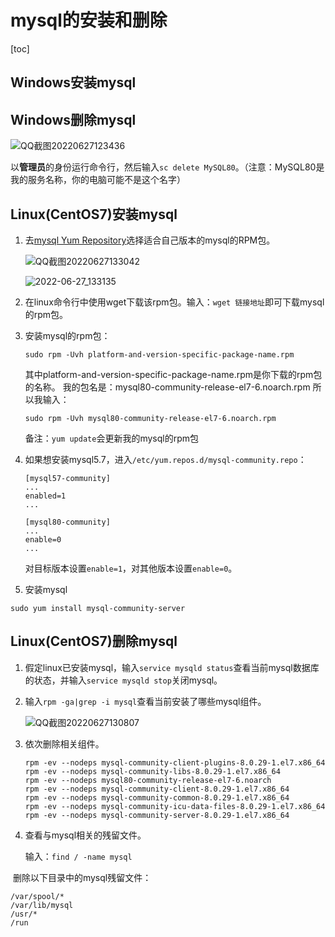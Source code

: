# mysql的安装和删除

[toc]

## Windows安装mysql





## Windows删除mysql



![QQ截图20220627123436](https://figurebed-1309161819.cos.ap-nanjing.myqcloud.com/img/QQ%E6%88%AA%E5%9B%BE20220627123436.png)

以**管理员**的身份运行命令行，然后输入`sc delete MySQL80`。（注意：MySQL80是我的服务名称，你的电脑可能不是这个名字）

## Linux(CentOS7)安装mysql

1. 去[mysql Yum Repository](https://dev.mysql.com/downloads/repo/yum/)选择适合自己版本的mysql的RPM包。

   ![QQ截图20220627133042](QQ截图20220627133042.png)

   ![2022-06-27_133135](https://figurebed-1309161819.cos.ap-nanjing.myqcloud.com/img/2022-06-27_133135.png)



2. 在linux命令行中使用wget下载该rpm包。输入：`wget 链接地址`即可下载mysql的rpm包。

3. 安装mysql的rpm包：

   ```
   sudo rpm -Uvh platform-and-version-specific-package-name.rpm
   ```

   其中platform-and-version-specific-package-name.rpm是你下载的rpm包的名称。
   我的包名是：mysql80-community-release-el7-6.noarch.rpm
   所以我输入：

   ```
   sudo rpm -Uvh mysql80-community-release-el7-6.noarch.rpm
   ```

   备注：`yum update`会更新我的mysql的rpm包

4. 如果想安装mysql5.7，进入`/etc/yum.repos.d/mysql-community.repo`：

   ```
   [mysql57-community]
   ...
   enabled=1
   ...
   
   [mysql80-community]
   ...
   enable=0
   ...
   ```

   对目标版本设置`enable=1`，对其他版本设置`enable=0`。

5. 安装mysql

```
sudo yum install mysql-community-server
```





## Linux(CentOS7)删除mysql

1. 假定linux已安装mysql，输入`service mysqld status`查看当前mysql数据库的状态，并输入`service mysqld stop`关闭mysql。

2. 输入`rpm -ga|grep -i mysql`查看当前安装了哪些mysql组件。

   ![QQ截图20220627130807](https://figurebed-1309161819.cos.ap-nanjing.myqcloud.com/img/QQ%E6%88%AA%E5%9B%BE20220627130807.png)

3. 依次删除相关组件。

   ```
   rpm -ev --nodeps mysql-community-client-plugins-8.0.29-1.el7.x86_64
   rpm -ev --nodeps mysql-community-libs-8.0.29-1.el7.x86_64
   rpm -ev --nodeps mysql80-community-release-el7-6.noarch
   rpm -ev --nodeps mysql-community-client-8.0.29-1.el7.x86_64
   rpm -ev --nodeps mysql-community-common-8.0.29-1.el7.x86_64
   rpm -ev --nodeps mysql-community-icu-data-files-8.0.29-1.el7.x86_64
   rpm -ev --nodeps mysql-community-server-8.0.29-1.el7.x86_64
   ```

4. 查看与mysql相关的残留文件。

   输入：`find / -name mysql`

​	删除以下目录中的mysql残留文件：

```
/var/spool/*
/var/lib/mysql
/usr/*
/run
```

